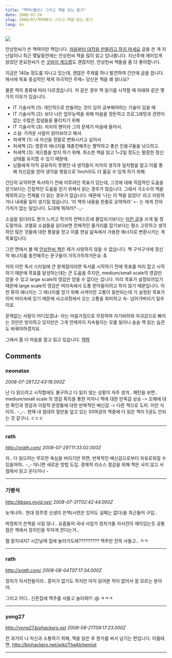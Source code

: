 ```yaml
---
title: "책력(冊力) 그리고 책을 읽는 동기"
date: 2008-07-26
slug: 2008/07/책력冊力-그리고-책을-읽는-동기
lang: ko
---
```


![](http://image.yes24.com/momo/TopCate55/MidCate07/5466720.jpg)

안상헌씨가 쓴 책력이란 책입니다. [처음부터 대작을 만들려고 하지 마세요](/2008/06/처음부터-대작을-만들려고-하지-마세요) 글을 쓴 게 지난달이니 최근 몇달동안에는 안상헌씨 책을 많이 읽고 있나봅니다. 지난주에 재미있게 읽었던 문요한씨가 쓴 [굿바이 게으름](http://www.yes24.com/Goods/FTGoodsView.aspx?goodsNo=2371518)도 괜찮지만, 안상헌씨 책들을 좀 더 좋아합니다.

지금은 140p 정도를 지나고 있는데, 괜찮은 주제를 하나 발견하여 간만에 글을 씁니다.
매사에 목표 중심적인 제게 자극적인 주제~ 당신은 책을 왜 읽나요?

물론 책의 종류에 따라 다르겠습니다. 저 같은 경우 책 읽기를 시작할 때 아래와 같은 몇가지 이유가 있습니다.

- IT 기술서적 (1): 개인적으로 만들려는 것이 있어 공부해야하는 기술이 있을 때 
- IT 기술서적 (2): 보다 나은 업무능력을 위해 마음을 정돈하고 프로그래밍과 관련이 없는 수많은 잡념들을 물리치기 위해 
- IT 기술서적 (3): 저자의 팬이라 그의 문체가 마음에 들어서.
- 소설: 가까운 사람이 읽어보라고 해서.
- 처세책 (1): 내 자신을 정말로 변화시키고 싶어서
- 처세책 (2): 영혼의 에너지를 재충전해주는 짤막하고 좋은 인용구들을 낚으려고.
- 처세책 (3): 게으름을 방지 하기 위해. 최소한 책을 읽고 1~2일 정도는 말끔한 정신상태를 유지할 수 있기 때문에.
- 남들에게 아직 공유하지 못했던 내 생각들이 저자의 생각과 일치함을 알고 이를 통해 자신감을 얻어 생각을 행동으로 1inch라도 더 옮길 수 있게 하기 위해.

간단히 요약하면 독서하기 전에 이루려던 목표가 있는데, 그것에 대해 직접적인 도움을 얻기보다는 간접적인 도움을 얻기 위해서 읽는 경우가 많습니다. 그래서 극소수의 책을 제외하고는 전체를 다 읽는 경우가 없습니다. 때문에 '나는 이 책을 읽었다' 라고 자랑하거나 내세울 일이 생기질 않습니다. 
'이 책의 내용을 한줄로 요약하라' <- 는 제게 전혀 가치가 없는 일입니다. 도대체 뭐하러? -_-

소설을 읽더라도 뭔가 느끼고 작가의 컨텍스트에 몰입되기보다는 [이런 글](/2005/04/내가-뽑은-연금술사-명대사)을 쓰게 될 정도랄까요. 코엘료 소설들을 읽다보면 전체적인 줄거리를 잡기보다는 평소 고민하고 생각하던 많은 것들에 대한 통찰을 얻고 이를 현실 삶속에서 가용한 에너지로 변환시키는 게 목표입니다.

그런 면에서 볼 때 [안상헌씨 책](http://www.yes24.com/searchCenter/searchResult.aspx?keywordAd=&keyword=&qdomain=%C0%FC%C3%BC&query=%BE%C8%BB%F3%C7%E5&x=0&y=0)은 제가 사랑하지 않을 수 없습니다. 책 구석구석에 정신적 에너지를 충전해주는 문구들이 가득가득하거든요 :$

저의 이런 독서 스타일에 큰 문제점이라면 독서를 시작하기 전에 목표를 미리 잡고 시작하기 때문에 목표를 달성하는데는 큰 도움을 주지만, medium/small scale의 영감만 얻을 수 있고 large scale의 영감은 얻을 수 없다는 겁니다. 미리 목표가 설정되어있기 때문에 large scale의 영감은 머리속에서 도통 받아들이려고 하지 않기 때문입니다. 이런 류의 에너지는 그 에너지를 얻기 위해 사색이란 고통이 동반되는데 기 설정된 목표가 이미 머리속에 있기 때문에 사고과정에서 오는 고통을 회피하고 슥- 넘어가버리기 일쑤이죠.

문제없는 사람이 어디있겠냐- 라는 마음가짐으로 무장하여 자기비하와 자괴감으로 빠지는 것만은 방지하고 있지만은 그게 언제까지 지속될지는 모를 일이니 슬슬 책 읽는 습관도 바꿔야하겠지요.

그래서 좀 더 마음을 열고 읽고 있습니다. [책력](http://www.yes24.com/Goods/FTGoodsView.aspx?goodsNo=2499361&CategoryNumber=001001019001)

## Comments

### neonatas
*2008-07-28T22:43:18.000Z*

난 다 읽으려고 시작함에도 불구하고 다 읽지 않는 상황이 자주 생겨.. 패턴을 보면.. medium/small scale 의 영감 획득을 통한 저자나 책에 대한 만족감 상승 -> 오해에 대한 확인과 영감과 이질적 문장들에 대한 반복적인 배신감 -> 다른 책으로 도피.
이런 식이지.. -_-.. 현재 내 침대의 절반을 덮고 있는 50여권의 책중에 다 읽은 책이 5권도 안되는 것 같구나. ㄷㄷㄷ

---

### rath
*http://xrath.com/*
*2008-07-29T11:33:02.000Z*

자.. 다 읽으려는 무모한 욕심을 버리기만 하면, 반복적인 배신감으로부터 자유로워질 수 있을꺼야.. -_- 아니면 새로운 방법 도입. 경제적 리소스 절감을 위해 책은 사지 않고 서점에서 읽고 온다거나 _-_

---

### 기병석
*http://kbsps.myid.net/*
*2008-07-31T02:42:44.000Z*

늦게나마..
현대 정주영 선생이 쓴책(시련은 있어도 실패는 없다)을 최근들어 구입..

박정희가 쓴책을 사질 않나..
요즘들어 국내 사업가 정치가들 자서전이 재미있는듯
공통점은
책에서 정치인을 무쟈게 깐다는거..

햄 잘지내지?
시간날때 집에 놀러가도돼?????????
맥주만 잔뜩 사들고.. ㅋㅋ

---

### rath
*http://xrath.com/*
*2008-08-04T07:17:34.000Z*

정치가 자서전들이라.. 흥미가 없기도 하지만 아직 읽어본 적이 없어서 잘 모르는 분야야. 

그리고 어디.. 신혼집에 맥주를 사들고 놀러와!!! :@ ㅋㅋㅋ

---

### yong27
*http://yong27.biohackers.net*
*2008-08-21T09:17:23.000Z*

전 과거의 나 자신과 소통하기 위해, 책을 읽은 후 뭔가를 써서 남기는 편입니다. 이를테면, http://biohackers.net/wiki/TheAlchemist

---

